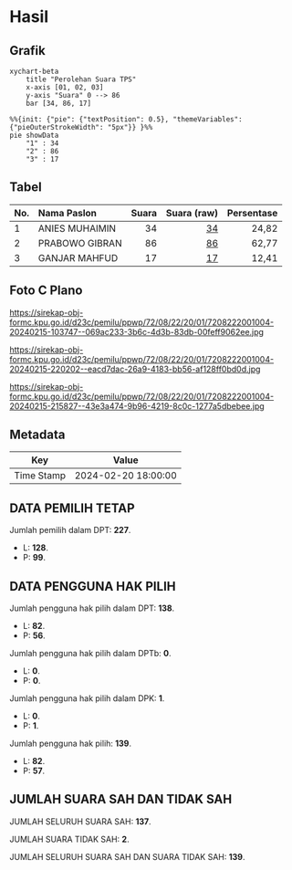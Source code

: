 # Hasil

## Grafik

```mermaid
xychart-beta
    title "Perolehan Suara TPS"
    x-axis [01, 02, 03]
    y-axis "Suara" 0 --> 86
    bar [34, 86, 17]
```

```mermaid
%%{init: {"pie": {"textPosition": 0.5}, "themeVariables": {"pieOuterStrokeWidth": "5px"}} }%%
pie showData
    "1" : 34
    "2" : 86
    "3" : 17
```

## Tabel

| No. | Nama Paslon    | Suara | Suara (raw) | Persentase |
|:--- |:-------------- | -----:| -----------:| ----------:|
| 1   | ANIES MUHAIMIN | 34    | [34][p-1]   | 24,82      |
| 2   | PRABOWO GIBRAN | 86    | [86][p-2]   | 62,77      |
| 3   | GANJAR MAHFUD  | 17    | [17][p-3]   | 12,41      |


[p-1]: https://github.com/gigit-pemilu/pemilu-2024-72-sulawesi-tengah/blob/main/pilpres/hitung-suara/sub/72-sulawesi-tengah/sub/08-parigi-moutong/sub/22-ongka-malino/sub/2001-ongka/sub/004-tps/sub/paslon-1.txt
[p-2]: https://github.com/gigit-pemilu/pemilu-2024-72-sulawesi-tengah/blob/main/pilpres/hitung-suara/sub/72-sulawesi-tengah/sub/08-parigi-moutong/sub/22-ongka-malino/sub/2001-ongka/sub/004-tps/sub/paslon-2.txt
[p-3]: https://github.com/gigit-pemilu/pemilu-2024-72-sulawesi-tengah/blob/main/pilpres/hitung-suara/sub/72-sulawesi-tengah/sub/08-parigi-moutong/sub/22-ongka-malino/sub/2001-ongka/sub/004-tps/sub/paslon-3.txt

## Foto C Plano

https://sirekap-obj-formc.kpu.go.id/d23c/pemilu/ppwp/72/08/22/20/01/7208222001004-20240215-103747--069ac233-3b6c-4d3b-83db-00feff9062ee.jpg

https://sirekap-obj-formc.kpu.go.id/d23c/pemilu/ppwp/72/08/22/20/01/7208222001004-20240215-220202--eacd7dac-26a9-4183-bb56-af128ff0bd0d.jpg

https://sirekap-obj-formc.kpu.go.id/d23c/pemilu/ppwp/72/08/22/20/01/7208222001004-20240215-215827--43e3a474-9b96-4219-8c0c-1277a5dbebee.jpg


## Metadata

| Key        | Value               |
| ---------- | ------------------- |
| Time Stamp | 2024-02-20 18:00:00 |


## DATA PEMILIH TETAP

Jumlah pemilih dalam DPT: **227**.
 * L: **128**.
 * P: **99**.

## DATA PENGGUNA HAK PILIH

Jumlah pengguna hak pilih dalam DPT: **138**.
 * L: **82**.
 * P: **56**.

Jumlah pengguna hak pilih dalam DPTb: **0**.
 * L: **0**.
 * P: **0**.

Jumlah pengguna hak pilih dalam DPK: **1**.
 * L: **0**.
 * P: **1**.

Jumlah pengguna hak pilih: **139**.
 * L: **82**.
 * P: **57**.

## JUMLAH SUARA SAH DAN TIDAK SAH

JUMLAH SELURUH SUARA SAH: **137**.

JUMLAH SUARA TIDAK SAH: **2**.

JUMLAH SELURUH SUARA SAH DAN SUARA TIDAK SAH: **139**.


